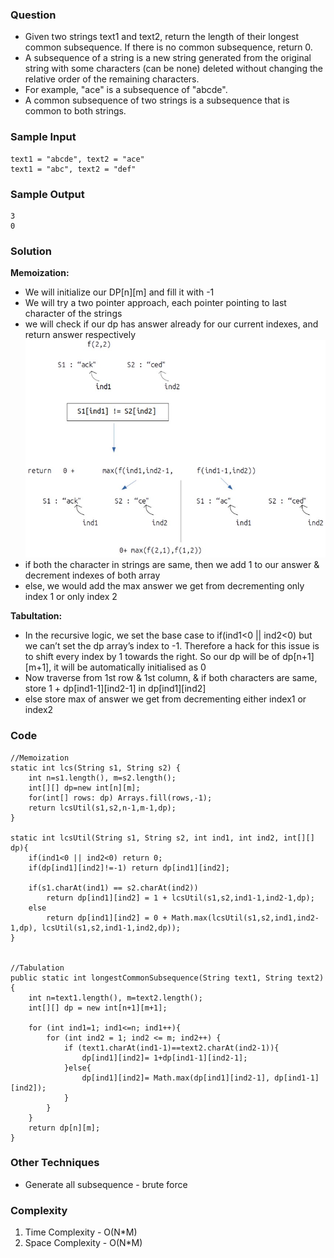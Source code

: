 ### Question
- Given two strings text1 and text2, return the length of their longest common subsequence. If there is no common subsequence, return 0. 
- A subsequence of a string is a new string generated from the original string with some characters (can be none) deleted without changing the relative order of the remaining characters. 
- For example, "ace" is a subsequence of "abcde". 
- A common subsequence of two strings is a subsequence that is common to both strings.

### Sample Input
    text1 = "abcde", text2 = "ace" 
    text1 = "abc", text2 = "def"

### Sample Output
    3
    0

### Solution
**Memoization:**
- We will initialize our DP[n][m] and fill it with -1
- We will try a two pointer approach, each pointer pointing to last character of the strings
- we will check if our dp has answer already for our current indexes, and return answer respectively
![img.png](img.png)
- if both the character in strings are same, then we add 1 to our answer & decrement indexes of both array
- else, we would add the max answer we get from decrementing only index 1 or only index 2

**Tabultation:**
- In the recursive logic, we set the base case to if(ind1<0 || ind2<0) but we can’t set the dp array’s index to -1. Therefore a hack for this issue is to shift every index by 1 towards the right. So our dp will be of dp[n+1][m+1], it will be automatically initialised as 0
- Now traverse from 1st row & 1st column, & if both characters are same, store 1 + dp[ind1-1][ind2-1] in dp[ind1][ind2]
- else store max of answer we get from decrementing either index1 or index2

### Code
    //Memoization
    static int lcs(String s1, String s2) {
        int n=s1.length(), m=s2.length();
        int[][] dp=new int[n][m];
        for(int[] rows: dp) Arrays.fill(rows,-1);
        return lcsUtil(s1,s2,n-1,m-1,dp);
    }

    static int lcsUtil(String s1, String s2, int ind1, int ind2, int[][] dp){
        if(ind1<0 || ind2<0) return 0;
        if(dp[ind1][ind2]!=-1) return dp[ind1][ind2];

        if(s1.charAt(ind1) == s2.charAt(ind2))
            return dp[ind1][ind2] = 1 + lcsUtil(s1,s2,ind1-1,ind2-1,dp);
        else
            return dp[ind1][ind2] = 0 + Math.max(lcsUtil(s1,s2,ind1,ind2-1,dp), lcsUtil(s1,s2,ind1-1,ind2,dp));
    }


    //Tabulation
    public static int longestCommonSubsequence(String text1, String text2){
        int n=text1.length(), m=text2.length();
        int[][] dp = new int[n+1][m+1];

        for (int ind1=1; ind1<=n; ind1++){
            for (int ind2 = 1; ind2 <= m; ind2++) {
                if (text1.charAt(ind1-1)==text2.charAt(ind2-1)){
                    dp[ind1][ind2]= 1+dp[ind1-1][ind2-1];
                }else{
                    dp[ind1][ind2]= Math.max(dp[ind1][ind2-1], dp[ind1-1][ind2]);
                }
            }
        }
        return dp[n][m];
    }

### Other Techniques
- Generate all subsequence - brute force

### Complexity
1. Time Complexity - O(N*M)
2. Space Complexity - O(N*M)